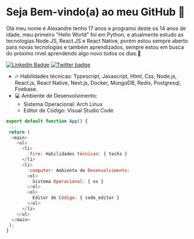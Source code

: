  
# Seja Bem-vindo(a) ao meu GitHub 🚀️
Olá meu nome é Alexandre tenho 17 anos e programo deste os 14 anos de idade, meu primeiro "Hello World" foi em Python, e atualmente estudo as tecnologias Node.JS, React.JS e React Native, porém estou sempre aberto para novas tecnologias e também aprendizados,
sempre estou em busca do próximo nível aprendendo algo novo todos os dias.🚀

[![Linkedin Badge](https://img.shields.io/badge/-LinkedIn-blue?style=flat-square&logo=Linkedin&logoColor=white&link=https://www.linkedin.com/in/alexandre-costa-dos-santos/)](https://www.linkedin.com/in/alexandre-costa-dos-santos/)
[![Twitter badge](https://img.shields.io/badge/-Twitter-1DA1F2?style=flat-square&logo=Twitter&logoColor=white&link=https://twitter.com/alexandredevv)](https://twitter.com/alexandredevv)

- :fire: Habilidades técnicas: Typescript, Javascript, Html, Css, Node.js, React.js, React Native, Next.js, Docker, MongoDB, Redis, Postgresql, Firebase.
- :computer: Ambiente de Desenvolvimento:
  - Sistema Operacional: Arch Linux
  - Editor de Código: Visual Studio Code
  
``` js
export default function App() {
 ...
 return (
  <main>
    <ul>
      <li>
        :fire: Habilidades técnicas: { techs }
      </li>
      <li>
        :computer: Ambiente de Desenvolvimento:
        <ol>
          Sistema Operacional: { os }
        </ol>
        <ol>
          Editor de Código: { code_editor }
        </ol>
      </li>
    </ul>
  </main>
 );
}
```

